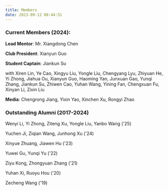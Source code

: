 ```yaml
---
title: Members
date: 2023-09-12 08:44:51
---
```


### Current Members (2024):

**Lead Mentor**: Mr. Xiangdong Chen

**Club President**: Xianyun Guo

**Student Captain**: Jiankun Su

with Xiren Lin, Ye Cao, Xingyu Liu, Yongle Liu, Chengyang Lyu, Zhiyuan He, Yi Zhong, Jiahua Ou, Xianyun Guo, Haoming Yan, Junxuan Gao, Yunqi Zhang, Jiankun Su, Zhiwen Cao, Yuhan Wang, Yining Fan, Chengxuan Fu, Xinyan Li, Zixin Liu

**Media**: Chengrong Jiang, Yixin Yao, Xinchen Xu, Rongyi Zhao

### Outstanding Alumni (2017-2024)

Wenyi Li, Yi Zhong, Ziteng Xu, Yongle Liu, Yanbo Wang (\'25)

Yuchen Ji, Ziqian Wang, Junhong Xu (\'24)

Xinyue Zhuang, Jiawen Hu (\'23)

Yuwei Gu, Yunqi Yu (\'22)

Ziyu Kong, Zhongyuan Zhang (\'21)

Yuhan Xi, Ruoyu Hou (\'20)

Zecheng Wang (\'19)